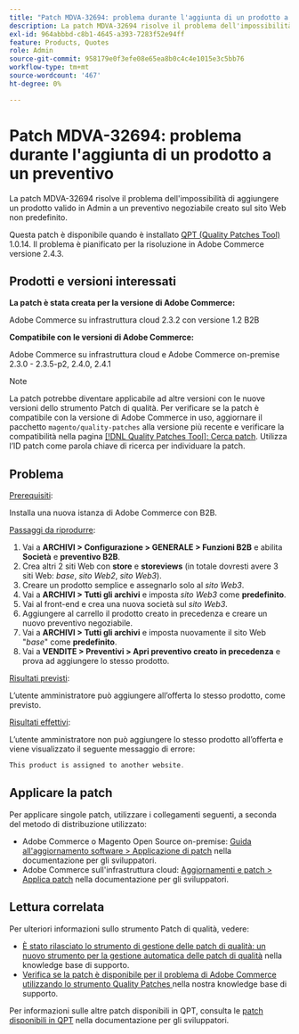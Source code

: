 ```yaml
---
title: "Patch MDVA-32694: problema durante l'aggiunta di un prodotto a un preventivo"
description: La patch MDVA-32694 risolve il problema dell'impossibilità di aggiungere un prodotto valido in Admin a un preventivo negoziabile creato sul sito Web non predefinito.
exl-id: 964abbbd-c8b1-4645-a393-7283f52e94ff
feature: Products, Quotes
role: Admin
source-git-commit: 958179e0f3efe08e65ea8b0c4c4e1015e3c5bb76
workflow-type: tm+mt
source-wordcount: '467'
ht-degree: 0%

---
```


# Patch MDVA-32694: problema durante l&#39;aggiunta di un prodotto a un preventivo

La patch MDVA-32694 risolve il problema dell&#39;impossibilità di aggiungere un prodotto valido in Admin a un preventivo negoziabile creato sul sito Web non predefinito.

Questa patch è disponibile quando è installato [QPT (Quality Patches Tool)](https://devdocs.magento.com/guides/v2.4/comp-mgr/patching.html#mqp) 1.0.14. Il problema è pianificato per la risoluzione in Adobe Commerce versione 2.4.3.

## Prodotti e versioni interessati

**La patch è stata creata per la versione di Adobe Commerce:**

Adobe Commerce su infrastruttura cloud 2.3.2 con versione 1.2 B2B

**Compatibile con le versioni di Adobe Commerce:**

Adobe Commerce su infrastruttura cloud e Adobe Commerce on-premise 2.3.0 - 2.3.5-p2, 2.4.0, 2.4.1

>[!NOTE]
>
>La patch potrebbe diventare applicabile ad altre versioni con le nuove versioni dello strumento Patch di qualità. Per verificare se la patch è compatibile con la versione di Adobe Commerce in uso, aggiornare il pacchetto `magento/quality-patches` alla versione più recente e verificare la compatibilità nella pagina [[!DNL Quality Patches Tool]: Cerca patch](https://devdocs.magento.com/quality-patches/tool.html#patch-grid). Utilizza l’ID patch come parola chiave di ricerca per individuare la patch.

## Problema

<u>Prerequisiti</u>:

Installa una nuova istanza di Adobe Commerce con B2B.

<u>Passaggi da riprodurre</u>:

1. Vai a **ARCHIVI > Configurazione > GENERALE > Funzioni B2B** e abilita **Società** e **preventivo B2B**.
1. Crea altri 2 siti Web con **store** e **storeviews** (in totale dovresti avere 3 siti Web: *base*, *sito Web2*, *sito Web3*).
1. Creare un prodotto semplice e assegnarlo solo al *sito Web3*.
1. Vai a **ARCHIVI > Tutti gli archivi** e imposta *sito Web3* come **predefinito**.
1. Vai al front-end e crea una nuova società sul *sito Web3*.
1. Aggiungere al carrello il prodotto creato in precedenza e creare un nuovo preventivo negoziabile.
1. Vai a **ARCHIVI > Tutti gli archivi** e imposta nuovamente il sito Web &quot;*base*&quot; come **predefinito**.
1. Vai a **VENDITE > Preventivi > Apri preventivo creato in precedenza** e prova ad aggiungere lo stesso prodotto.

<u>Risultati previsti</u>:

L’utente amministratore può aggiungere all’offerta lo stesso prodotto, come previsto.

<u>Risultati effettivi</u>:

L’utente amministratore non può aggiungere lo stesso prodotto all’offerta e viene visualizzato il seguente messaggio di errore:

```php
This product is assigned to another website.
```

## Applicare la patch

Per applicare singole patch, utilizzare i collegamenti seguenti, a seconda del metodo di distribuzione utilizzato:

* Adobe Commerce o Magento Open Source on-premise: [Guida all&#39;aggiornamento software > Applicazione di patch](https://devdocs.magento.com/guides/v2.4/comp-mgr/patching/mqp.html) nella documentazione per gli sviluppatori.
* Adobe Commerce sull&#39;infrastruttura cloud: [Aggiornamenti e patch > Applica patch](https://devdocs.magento.com/cloud/project/project-patch.html) nella documentazione per gli sviluppatori.

## Lettura correlata

Per ulteriori informazioni sullo strumento Patch di qualità, vedere:

* [È stato rilasciato lo strumento di gestione delle patch di qualità: un nuovo strumento per la gestione automatica delle patch di qualità](/help/announcements/adobe-commerce-announcements/magento-quality-patches-released-new-tool-to-self-serve-quality-patches.md) nella knowledge base di supporto.
* [Verifica se la patch è disponibile per il problema di Adobe Commerce utilizzando lo strumento Quality Patches ](/help/support-tools/patches-available-in-qpt-tool/check-patch-for-magento-issue-with-magento-quality-patches.md) nella nostra knowledge base di supporto.

Per informazioni sulle altre patch disponibili in QPT, consulta le [patch disponibili in QPT](https://devdocs.magento.com/quality-patches/tool.html#patch-grid) nella documentazione per gli sviluppatori.
